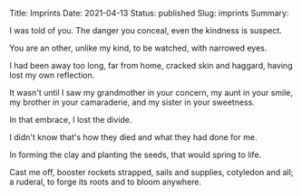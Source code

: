 Title: Imprints
Date: 2021-04-13
Status: published
Slug: imprints
Summary:

<div class="post-poem">
I was told of you.
The danger you conceal,
even the kindness
is suspect.

You are an other,
unlike my kind,
to be watched,
with narrowed eyes.

I had been away too long,
far from home,
cracked skin and haggard,
having lost
my own reflection.

It wasn't until I saw
my grandmother in your concern,
my aunt in your smile,
my brother in your camaraderie, and
my sister in your sweetness.

In that embrace,
I lost 
the divide.

I didn't know
that's how they died
and what
they had done for me.

In forming the clay
and planting
the seeds,
that would
spring to life.

Cast me off,
booster rockets strapped,
sails and supplies,
cotyledon and all;
a ruderal,
to forge its roots
and
to bloom 
anywhere.

</div>
